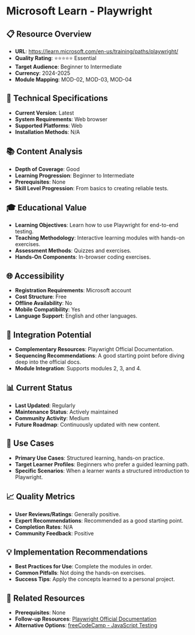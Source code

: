 # Microsoft Learn - Playwright

## 📋 Resource Overview
- **URL**: https://learn.microsoft.com/en-us/training/paths/playwright/
- **Quality Rating**: ⭐⭐⭐⭐⭐ Essential
- **Target Audience**: Beginner to Intermediate
- **Currency**: 2024-2025
- **Module Mapping**: MOD-02, MOD-03, MOD-04

## 🔧 Technical Specifications
- **Current Version**: Latest
- **System Requirements**: Web browser
- **Supported Platforms**: Web
- **Installation Methods**: N/A

## 📚 Content Analysis
- **Depth of Coverage**: Good
- **Learning Progression**: Beginner to Intermediate
- **Prerequisites**: None
- **Skill Level Progression**: From basics to creating reliable tests.

## 🎓 Educational Value
- **Learning Objectives**: Learn how to use Playwright for end-to-end testing.
- **Teaching Methodology**: Interactive learning modules with hands-on exercises.
- **Assessment Methods**: Quizzes and exercises.
- **Hands-On Components**: In-browser coding exercises.

## 🌐 Accessibility
- **Registration Requirements**: Microsoft account
- **Cost Structure**: Free
- **Offline Availability**: No
- **Mobile Compatibility**: Yes
- **Language Support**: English and other languages.

## 🔗 Integration Potential
- **Complementary Resources**: Playwright Official Documentation.
- **Sequencing Recommendations**: A good starting point before diving deep into the official docs.
- **Module Integration**: Supports modules 2, 3, and 4.

## 📊 Current Status
- **Last Updated**: Regularly
- **Maintenance Status**: Actively maintained
- **Community Activity**: Medium
- **Future Roadmap**: Continuously updated with new content.

## 🎯 Use Cases
- **Primary Use Cases**: Structured learning, hands-on practice.
- **Target Learner Profiles**: Beginners who prefer a guided learning path.
- **Specific Scenarios**: When a learner wants a structured introduction to Playwright.

## 📈 Quality Metrics
- **User Reviews/Ratings**: Generally positive.
- **Expert Recommendations**: Recommended as a good starting point.
- **Completion Rates**: N/A
- **Community Feedback**: Positive

## 💡 Implementation Recommendations
- **Best Practices for Use**: Complete the modules in order.
- **Common Pitfalls**: Not doing the hands-on exercises.
- **Success Tips**: Apply the concepts learned to a personal project.

## 🔄 Related Resources
- **Prerequisites**: None
- **Follow-up Resources**: [Playwright Official Documentation](playwright-official-documentation.md)
- **Alternative Options**: [freeCodeCamp - JavaScript Testing](freecodecamp-javascript-testing.md)